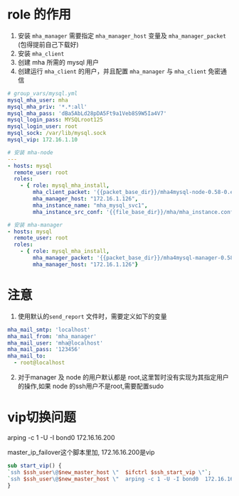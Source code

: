 # role 的作用
1. 安装 `mha_manager` 需要指定 `mha_manager_host` 变量及 `mha_manager_packet` (包得提前自己下载好)
2. 安装 `mha_client`
3. 创建 mha 所需的 mysql 用户
3. 创建运行 `mha_client` 的用户，并且配置 `mha_manager` 与 `mha_client` 免密通信



```yaml
# group_vars/mysql.yml
mysql_mha_user: mha
mysql_mha_priv: '*.*:all'
mysql_mha_pass: 'dBa5AbLd28pDA5Ft9a1Veb8S9W5Ia4V7'
mysql_login_pass: MYSQLroot125
mysql_login_user: root
mysql_sock: /var/lib/mysql.sock
mysql_vip: 172.16.1.10

# 安装 mha-node
---
- hosts: mysql
  remote_user: root
  roles:
    - { role: mysql_mha_install,
        mha_client_packet: '{{packet_base_dir}}/mha4mysql-node-0.58-0.el7.centos.noarch.rpm',
        mha_manager_host: "172.16.1.126",
        mha_instance_name: "mha_mysql_svc1",
        mha_instance_src_conf: '{{file_base_dir}}/mha/mha_instance.conf'}

# 安装 mha-manager
- hosts: mysql
  remote_user: root
  roles:
    - { role: mysql_mha_install,
        mha_manager_packet: '{{packet_base_dir}}/mha4mysql-manager-0.58-0.el7.centos.noarch.rpm',
        mha_manager_host: "172.16.1.126"}

```

# 注意
1. 使用默认的`send_report` 文件时，需要定义如下的变量
```yaml
mha_mail_smtp: 'localhost'
mha_mail_from: 'mha_manager'
mha_mail_user: 'mha@localhost'
mha_mail_pass: '123456'
mha_mail_to:
  - root@localhost
```
2. 对于manager 及 node 的用户默认都是 root,这里暂时没有实现为其指定用户的操作,如果 node 的ssh用户不是root,需要配置sudo

# vip切换问题

arping -c 1 -U -I bond0  172.16.16.200

master_ip_failover这个脚本里加, 172.16.16.200是vip


```perl
sub start_vip() {  
`ssh $ssh_user\@$new_master_host \"  $ifctrl $ssh_start_vip \"`;  
`ssh $ssh_user\@$new_master_host \"  arping -c 1 -U -I bond0  172.16.16.200  \"`;  
} 
```
